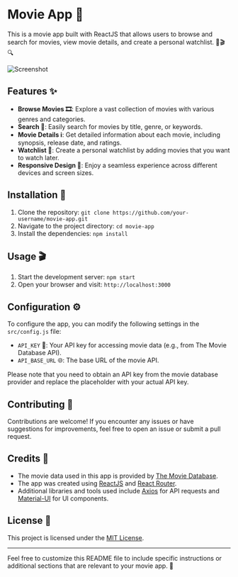 # Movie App 🎥

This is a movie app built with ReactJS that allows users to browse and search for movies, view movie details, and create a personal watchlist. 🍿🎬🔍

![Screenshot](screenshot.png)

## Features ✨

- **Browse Movies 🎞️**: Explore a vast collection of movies with various genres and categories.
- **Search 🔎**: Easily search for movies by title, genre, or keywords.
- **Movie Details ℹ️**: Get detailed information about each movie, including synopsis, release date, and ratings.
- **Watchlist 📝**: Create a personal watchlist by adding movies that you want to watch later.
- **Responsive Design 📱**: Enjoy a seamless experience across different devices and screen sizes.

## Installation 🚀

1. Clone the repository: `git clone https://github.com/your-username/movie-app.git`
2. Navigate to the project directory: `cd movie-app`
3. Install the dependencies: `npm install`

## Usage 🎬

1. Start the development server: `npm start`
2. Open your browser and visit: `http://localhost:3000`

## Configuration ⚙️

To configure the app, you can modify the following settings in the `src/config.js` file:

- `API_KEY` 🔑: Your API key for accessing movie data (e.g., from The Movie Database API).
- `API_BASE_URL` 🌐: The base URL of the movie API.

Please note that you need to obtain an API key from the movie database provider and replace the placeholder with your actual API key.

## Contributing 🤝

Contributions are welcome! If you encounter any issues or have suggestions for improvements, feel free to open an issue or submit a pull request.

## Credits 🙏

- The movie data used in this app is provided by [The Movie Database](https://www.themoviedb.org/).
- The app was created using [ReactJS](https://reactjs.org/) and [React Router](https://reactrouter.com/).
- Additional libraries and tools used include [Axios](https://axios-http.com/) for API requests and [Material-UI](https://material-ui.com/) for UI components.

## License 📄

This project is licensed under the [MIT License](LICENSE).

---

Feel free to customize this README file to include specific instructions or additional sections that are relevant to your movie app. 🎉
